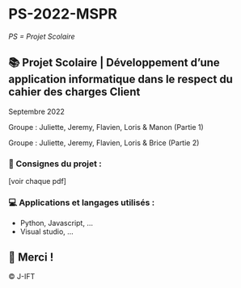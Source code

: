 # PS-2022-MSPR

*PS = Projet Scolaire*

## 📚 Projet Scolaire | Développement d’une application informatique dans le respect du cahier des charges Client

Septembre 2022

Groupe : Juliette, Jeremy, Flavien, Loris & Manon (Partie 1)

Groupe : Juliette, Jeremy, Flavien, Loris & Brice (Partie 2)

### 📌 Consignes du projet :

[voir chaque pdf]

### 💻 Applications et langages utilisés :

+ Python, Javascript, ...
+ Visual studio, ...



## 🌸 Merci !
© J-IFT
